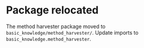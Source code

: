 # Package relocated

The method harvester package moved to `basic_knowledge/method_harvester/`.
Update imports to `basic_knowledge.method_harvester`.
